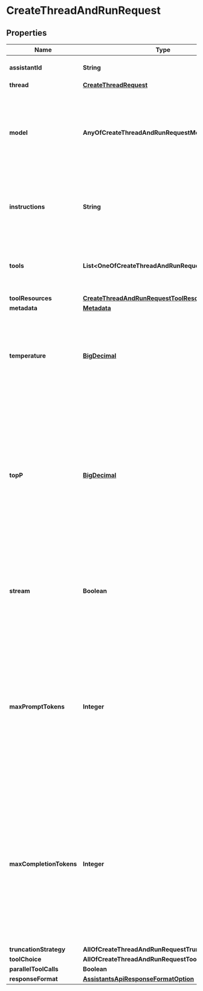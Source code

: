 # CreateThreadAndRunRequest

## Properties
Name | Type | Description | Notes
------------ | ------------- | ------------- | -------------
**assistantId** | **String** | The ID of the [assistant](/docs/api-reference/assistants) to use to execute this run. | 
**thread** | [**CreateThreadRequest**](CreateThreadRequest.md) |  |  [optional]
**model** | **AnyOfCreateThreadAndRunRequestModel** | The ID of the [Model](/docs/api-reference/models) to be used to execute this run. If a value is provided here, it will override the model associated with the assistant. If not, the model associated with the assistant will be used. |  [optional]
**instructions** | **String** | Override the default system message of the assistant. This is useful for modifying the behavior on a per-run basis. |  [optional]
**tools** | **List&lt;OneOfCreateThreadAndRunRequestToolsItems&gt;** | Override the tools the assistant can use for this run. This is useful for modifying the behavior on a per-run basis. |  [optional]
**toolResources** | [**CreateThreadAndRunRequestToolResources**](CreateThreadAndRunRequestToolResources.md) |  |  [optional]
**metadata** | [**Metadata**](Metadata.md) |  |  [optional]
**temperature** | [**BigDecimal**](BigDecimal.md) | What sampling temperature to use, between 0 and 2. Higher values like 0.8 will make the output more random, while lower values like 0.2 will make it more focused and deterministic.  |  [optional]
**topP** | [**BigDecimal**](BigDecimal.md) | An alternative to sampling with temperature, called nucleus sampling, where the model considers the results of the tokens with top_p probability mass. So 0.1 means only the tokens comprising the top 10% probability mass are considered.  We generally recommend altering this or temperature but not both.  |  [optional]
**stream** | **Boolean** | If &#x60;true&#x60;, returns a stream of events that happen during the Run as server-sent events, terminating when the Run enters a terminal state with a &#x60;data: [DONE]&#x60; message.  |  [optional]
**maxPromptTokens** | **Integer** | The maximum number of prompt tokens that may be used over the course of the run. The run will make a best effort to use only the number of prompt tokens specified, across multiple turns of the run. If the run exceeds the number of prompt tokens specified, the run will end with status &#x60;incomplete&#x60;. See &#x60;incomplete_details&#x60; for more info.  |  [optional]
**maxCompletionTokens** | **Integer** | The maximum number of completion tokens that may be used over the course of the run. The run will make a best effort to use only the number of completion tokens specified, across multiple turns of the run. If the run exceeds the number of completion tokens specified, the run will end with status &#x60;incomplete&#x60;. See &#x60;incomplete_details&#x60; for more info.  |  [optional]
**truncationStrategy** | **AllOfCreateThreadAndRunRequestTruncationStrategy** |  |  [optional]
**toolChoice** | **AllOfCreateThreadAndRunRequestToolChoice** |  |  [optional]
**parallelToolCalls** | **Boolean** |  |  [optional]
**responseFormat** | [**AssistantsApiResponseFormatOption**](AssistantsApiResponseFormatOption.md) |  |  [optional]
